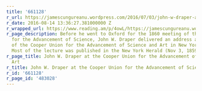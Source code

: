 ```yaml
---
title: '661128'
r_url: https://jamescungureanu.wordpress.com/2016/07/03/john-w-draper-at-the-cooper-union-for-the-advancement-of-science-and-art/
r_date: 2016-08-14 13:36:27.381000000 Z
r_wrapped_url: https://www.reading.am/p/4owL/https://jamescungureanu.wordpress.com/2016/07/03/john-w-draper-at-the-cooper-union-for-the-advancement-of-science-and-art/
r_page_description: Before he went to Oxford for the 1860 meeting of the British Association
  for the Advancement of Science, John W. Draper delivered an address at the opening
  of the Cooper Union for the Advancement of Science and Art in New York in 1859.
  Most of the lecture was published in the New York Herald (Nov 3, 1859). […]
r_page_title: John W. Draper at the Cooper Union for the Advancement of Science and
  Art
r_title: John W. Draper at the Cooper Union for the Advancement of Science and Art
r_id: '661128'
r_page_id: '483028'
---
```


